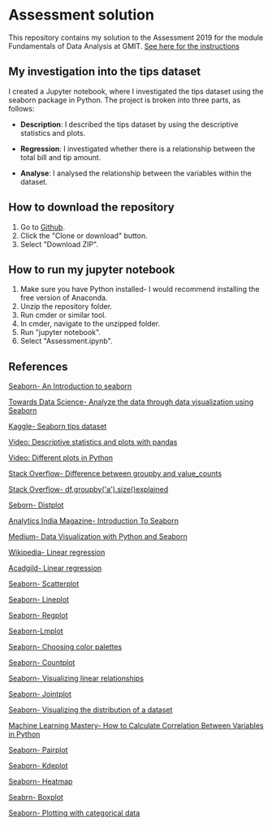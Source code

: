 # Assessment solution

This repository contains my solution to the Assessment 2019 for the module Fundamentals of Data Analysis at GMIT.
[See here for the instructions](https://github.com/ianmcloughlin/project-2019-fundda/raw/master/project.pdf)

## My investigation into the tips dataset

I created a Jupyter notebook, where I investigated the tips dataset using the seaborn package in Python. The project is broken into three parts, as follows:

*  **Description**: I described the tips dataset by using the descriptive statistics and plots.

* **Regression**: I investigated whether there is a relationship between the total bill and tip amount.

* **Analyse**: I analysed the relationship between the
variables within the dataset.

## How to download the repository

1. Go to [Github](https://github.com/amacuga/fundamentals-assessment).
2. Click the "Clone or download" button.
3. Select "Download ZIP".

## How to run my jupyter notebook

1. Make sure you have Python installed- I would recommend installing the free version of Anaconda.
2. Unzip the repository folder.
2. Run cmder or similar tool.
3. In cmder, navigate to the unzipped folder.
4. Run "jupyter notebook".
5. Select "Assessment.ipynb".

## References

[Seaborn- An Introduction to seaborn](https://seaborn.pydata.org/introduction.html)

[Towards Data Science- Analyze the data through data visualization using Seaborn](https://towardsdatascience.com/analyze-the-data-through-data-visualization-using-seaborn-255e1cd3948e)

[Kaggle- Seaborn tips dataset](https://www.kaggle.com/ranjeetjain3/seaborn-tips-dataset)

[Video: Descriptive statistics and plots with pandas](https://web.microsoftstream.com/video/ecc9ce4a-c6f5-4c50-a4f4-29116fc21b81)

[Video: Different plots in Python](https://web.microsoftstream.com/video/99500835-4d08-428d-ad17-3cbc62a13550)

[Stack Overflow- Difference between groupby and value_counts ](https://stackoverflow.com/a/47495765)

[Stack Overflow- df.groupby('a').size()explained](https://stackoverflow.com/a/38703649)

[Seborn- Distplot](https://seaborn.pydata.org/generated/seaborn.distplot.html)

[Analytics India Magazine- Introduction To Seaborn](https://analyticsindiamag.com/a-simple-introduction-to-pythons-seaborn-library/)

[Medium- Data Visualization with Python and Seaborn](https://medium.com/@neuralnets/data-visualization-with-python-and-seaborn-part-4-9b0119887130)

[Wikipedia- Linear regression](https://en.wikipedia.org/wiki/Linear_regression)

[Acadgild- Linear regression](https://acadgild.com/blog/linear-regression)

[Seaborn- Scatterplot](https://seaborn.pydata.org/generated/seaborn.scatterplot.html)

[Seaborn- Lineplot](https://seaborn.pydata.org/generated/seaborn.lineplot.html)

[Seaborn- Regplot](https://seaborn.pydata.org/generated/seaborn.regplot.html)

[Seaborn-Lmplot](https://seaborn.pydata.org/generated/seaborn.lmplot.html)

[Seaborn- Choosing color palettes](https://seaborn.pydata.org/tutorial/color_palettes.html)

[Seaborn- Countplot](https://seaborn.pydata.org/generated/seaborn.countplot.html)

[Seaborn- Visualizing linear relationships](https://seaborn.pydata.org/tutorial/regression.html)

[Seaborn- Jointplot](https://seaborn.pydata.org/generated/seaborn.jointplot.html)

[Seaborn- Visualizing the distribution of a dataset](https://seaborn.pydata.org/tutorial/distributions.html)

[Machine Learning Mastery- How to Calculate Correlation Between Variables in Python](https://machinelearningmastery.com/how-to-use-correlation-to-understand-the-relationship-between-variables/)

[Seaborn- Pairplot](https://seaborn.pydata.org/generated/seaborn.pairplot.html)

[Seaborn- Kdeplot](https://seaborn.pydata.org/generated/seaborn.kdeplot.html)

[Seaborn- Heatmap](https://seaborn.pydata.org/generated/seaborn.heatmap.html)

[Seabrn- Boxplot](https://seaborn.pydata.org/generated/seaborn.boxplot.html)

[Seaborn- Plotting with categorical data](https://seaborn.pydata.org/tutorial/categorical.html#categorical-tutorial)